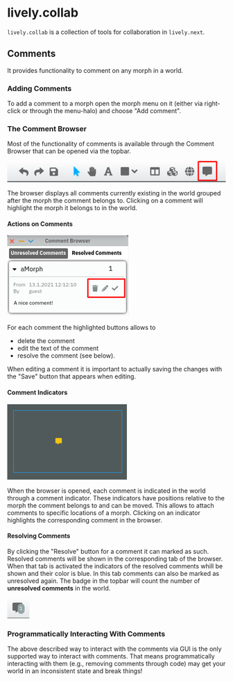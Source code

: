 # lively.collab

`lively.collab` is a collection of tools for collaboration in `lively.next`.

## Comments

It provides functionality to comment on any morph in a world. 

### Adding Comments

To add a comment to a morph open the morph menu on it (either via right-click or through the menu-halo) and choose "Add comment".

### The Comment Browser

Most of the functionality of comments is available through the Comment Browser that can be opened via the topbar.

![Topbar with highlighted comment browser button](./img/topbar.png)

The browser displays all comments currently existing in the world grouped after the morph the comment belongs to. Clicking on a comment will highlight the morph it belongs to in the world. 

#### Actions on Comments

![The buttons for a comment](./img/commentActions.png)

For each comment the highlighted buttons allows to

- delete the comment
- edit the text of the comment
- resolve the comment (see below).

When editing a comment it is important to actually saving the changes with the "Save" button that appears when editing.

#### Comment Indicators

![A morph with a comment indicator](./img/indicator.png)

When the browser is opened, each comment is indicated in the world through a comment indicator. These indicators have positions relative to the morph the comment belongs to and can be moved. This allows to attach comments to specific locations of a morph. Clicking on an indicator highlights the corresponding comment in the browser.

#### Resolving Comments

By clicking the "Resolve" button for a comment it can marked as such. Resolved comments will be shown in the corresponding tab of the browser. When that tab is activated the indicators of the resolved comments whill be shown and their color is blue. In this tab comments can also be marked as unresolved again. The badge in the topbar will count the number of **unresolved comments** in the world.

![Comment badge](./img/badge.png)

### Programmatically Interacting With Comments

The above described way to interact with the comments via GUI is the only supported way to interact with comments. That means programmatically interacting with them (e.g., removing comments through code) may get your world in an inconsistent state and break  things!